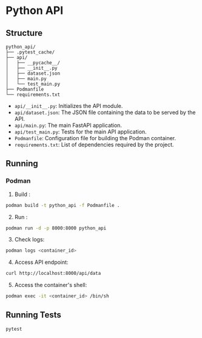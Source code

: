 
# Python API 


## Structure

```
python_api/
├── .pytest_cache/
├── api/
│   ├── __pycache__/
│   ├── __init__.py
│   ├── dataset.json
│   ├── main.py
│   └── test_main.py
├── Podmanfile
└── requirements.txt
```

- `api/__init__.py`: Initializes the API module.
- `api/dataset.json`: The JSON file containing the data to be served by the API.
- `api/main.py`: The main FastAPI application.
- `api/test_main.py`: Tests for the main API application.
- `Podmanfile`: Configuration file for building the Podman container.
- `requirements.txt`: List of dependencies required by the project.




## Running

### Podman


1. Build :

```sh
podman build -t python_api -f Podmanfile .
```

2. Run :

```sh
podman run -d -p 8000:8000 python_api
```

3. Check logs:

```sh
podman logs <container_id>
```

4. Access API endpoint:

```sh
curl http://localhost:8000/api/data
```

5. Access the container's shell:

```sh
podman exec -it <container_id> /bin/sh
```


## Running Tests

```sh
pytest
```
